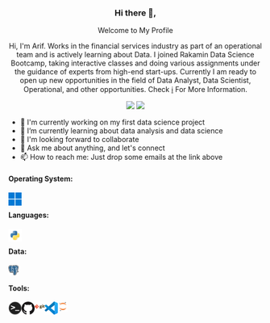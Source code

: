 <div align="center">
<h3>Hi there 👋,</h3>
<p>Welcome to My Profile</p>
<p>Hi, I'm Arif. Works in the financial services industry as part of an operational team and is actively learning about Data. I joined Rakamin Data Science Bootcamp, taking interactive classes and doing various assignments under the guidance of experts from high-end start-ups. Currently I am ready to open up new opportunities in the field of Data Analyst, Data Scientist, Operational, and other opportunities. Check <a href="#">ℹ️</a> For More Information.</p>

[![](https://img.shields.io/badge/arifbudiman-0077B5?style=for-the-badge&logo=linkedin&logoColor=white)](https://linkedin.com/in/arif-budiman-382641159)
[![](https://img.shields.io/badge/abudiman357@gmail.com-D14836?style=for-the-badge&logo=gmail&logoColor=white)](https://mail.google.com/mail/u/0/?view=cm&tf=1&fs=1&to=abudiman357@gmail.com)
</div>

- 🔭 I'm currently working on my first data science project
- 🌱 I’m currently learning about data analysis and data science
- 👯 I'm looking forward to collaborate
- 💬 Ask me about anything, and let's connect
- 📫 How to reach me: Just drop some emails at the link above

#### Operating System:
<img align="left" alt="Python" width="26px" src="https://raw.githubusercontent.com/github/explore/80688e429a7d4ef2fca1e82350fe8e3517d3494d/topics/windows/windows.png" />
<br/> 

#### Languages:
<img align="left" alt="Python" width="26px" src="https://raw.githubusercontent.com/github/explore/80688e429a7d4ef2fca1e82350fe8e3517d3494d/topics/python/python.png" />
<br/>  

#### Data: 
<img align="left" height="20" src="https://raw.githubusercontent.com/github/explore/80688e429a7d4ef2fca1e82350fe8e3517d3494d/topics/postgresql/postgresql.png">  
<br />

#### Tools:
<img align="left" alt="Terminal" width="26px" src="https://raw.githubusercontent.com/github/explore/80688e429a7d4ef2fca1e82350fe8e3517d3494d/topics/terminal/terminal.png" />
<img align="left" alt="GitHub" width="26px" src="https://raw.githubusercontent.com/github/explore/78df643247d429f6cc873026c0622819ad797942/topics/github/github.png" />
<img align="left" height="20" src="https://raw.githubusercontent.com/github/explore/80688e429a7d4ef2fca1e82350fe8e3517d3494d/topics/git/git.png">
<img align="left" alt="Visual Studio Code" width="26px" src="https://raw.githubusercontent.com/github/explore/78df643247d429f6cc873026c0622819ad797942/topics/visual-studio-code/visual-studio-code.png" />
<img align="left" height="20" src="https://raw.githubusercontent.com/github/explore/80688e429a7d4ef2fca1e82350fe8e3517d3494d/topics/jupyter-notebook/jupyter-notebook.png">
<br/ >
